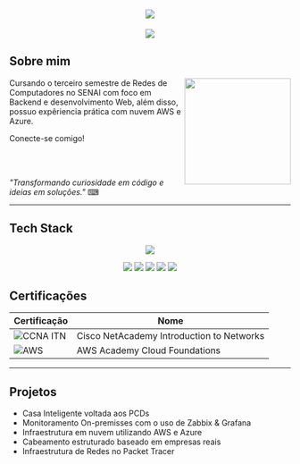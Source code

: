 <h1 align="center">
  <img src="https://capsule-render.vercel.app/api?type=waving&height=300&color=ADD8E6&text=Luane%20Patricio𔓘&section=header&reversal=false&fontColor=FFFFFF&fontSize=70&fontAlign=50&animation=fadeIn">
</h1>

<p align="center">
  <img src="https://readme-typing-svg.herokuapp.com?font=Bebas+Neue&size=35&pause=1000&color=ADD8E6&center=true&vCenter=true&width=435&lines=Network+Analyst+%7C+SysAdmin">
</p>

## Sobre mim

<img align="right" height="190" src="https://cdn.pixabay.com/animation/2024/04/25/19/52/19-52-51-662_512.gif">

Cursando o terceiro semestre de Redes de Computadores no SENAI com foco em Backend e desenvolvimento Web, além disso,
possuo expêriencia prática com nuvem AWS e Azure.

Conecte-se comigo!

<br><br>

*"Transformando curiosidade em código e ideias em soluções."* ⌨︎

---

## Tech Stack 


<p align="center">
  <img src="https://skillicons.dev/icons?i=arduino,c,git,github,gmail,grafana,instagram,linkedin,linux,twitter,vscode,ps,discord,azure,aws,windows,ubuntu">
</p>
<p align="center">
  <img src="https://img.shields.io/badge/ChatGPT-74aa9c?logo=openai&logoColor=white">
  <img src="https://img.shields.io/badge/Trello-0052CC?logo=trello&logoColor=fff">
  <img src="https://img.shields.io/badge/Canva-%2300C4CC.svg?&logo=Canva&logoColor=white">
  <img src="https://img.shields.io/badge/Facebook-%231877F2.svg?logo=Facebook&logoColor=white">
  <img src="https://img.shields.io/badge/Pinterest-%23E60023.svg?logo=Pinterest&logoColor=white">
</p>


## Certificações

| Certificação | Nome |
| --- | --- |
| ![CCNA ITN](https://img.shields.io/badge/CISCO_Introduction_To_Networks-t?style=flat&logo=cisco&logoColor=black&color=white) | Cisco NetAcademy Introduction to Networks |
| ![AWS](https://img.shields.io/badge/_-AWS_Academy_Cloud_Foundations-t?style=flat&logo=amazonwebservices&logoColor=black&labelColor=yellow&color=white) | AWS Academy Cloud Foundations |

---

## Projetos
- Casa Inteligente voltada aos PCDs
- Monitoramento On-premisses com o uso de Zabbix & Grafana
- Infraestrutura em nuvem utilizando AWS e Azure 
- Cabeamento estruturado baseado em empresas reais
- Infraestrutura de Redes no Packet Tracer
